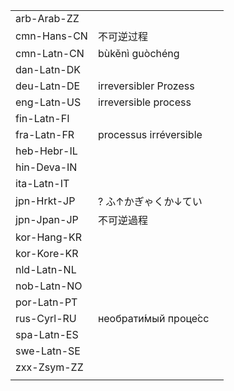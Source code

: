 | | | |
|-|-|-|
| arb-Arab-ZZ |  |  |
| cmn-Hans-CN | 不可逆过程 |  |
| cmn-Latn-CN | bùkěnì guòchéng |  |
| dan-Latn-DK |  |  |
| deu-Latn-DE | irreversibler Prozess |  |
| eng-Latn-US | irreversible process |  |
| fin-Latn-FI |  |  |
| fra-Latn-FR | processus irréversible |  |
| heb-Hebr-IL |  |  |
| hin-Deva-IN |  |  |
| ita-Latn-IT |  |  |
| jpn-Hrkt-JP | ? ふ↑かぎゃくか↓てい |  |
| jpn-Jpan-JP | 不可逆過程 |  |
| kor-Hang-KR |  |  |
| kor-Kore-KR |  |  |
| nld-Latn-NL |  |  |
| nob-Latn-NO |  |  |
| por-Latn-PT |  |  |
| rus-Cyrl-RU | необрати́мый проце́сс |  |
| spa-Latn-ES |  |  |
| swe-Latn-SE |  |  |
| zxx-Zsym-ZZ |  |  |
|  |  |  |
